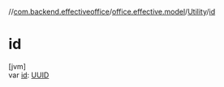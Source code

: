 //[com.backend.effectiveoffice](IdeaProjects/labs-office-elevator/effectiveOfficeBackend/documentation/gfm/index.md)/[office.effective.model](IdeaProjects/labs-office-elevator/effectiveOfficeBackend/documentation/gfm/com.backend.effectiveoffice/office.effective.model/index.md)/[Utility](IdeaProjects/labs-office-elevator/effectiveOfficeBackend/documentation/gfm/com.backend.effectiveoffice/office.effective.model/-utility/index.md)/[id](IdeaProjects/labs-office-elevator/effectiveOfficeBackend/documentation/gfm/com.backend.effectiveoffice/office.effective.model/-utility/id.md)

# id

[jvm]\
var [id](IdeaProjects/labs-office-elevator/effectiveOfficeBackend/documentation/gfm/com.backend.effectiveoffice/office.effective.model/-utility/id.md): [UUID](https://docs.oracle.com/javase/8/docs/api/java/util/UUID.html)
